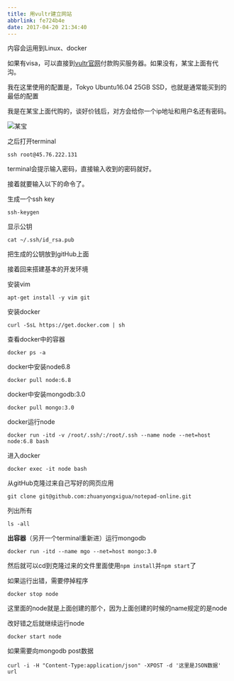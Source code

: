 ```yaml
---
title: 用vultr建立网站
abbrlink: fe724b4e
date: 2017-04-20 21:34:40
---
```

内容会运用到Linux、docker

如果有visa，可以直接到[vultr官网](www.vultr.com)付款购买服务器。如果没有，某宝上面有代沟。

我在这里使用的配置是，Tokyo Ubuntu16.04 25GB SSD，也就是通常能买到的最低的配置

我是在某宝上面代购的，谈好价钱后，对方会给你一个ip地址和用户名还有密码。

![某宝](http://o7w6l6vti.bkt.clouddn.com/Screenshot_20_04_2017__8_59_PM.png)

之后打开terminal

~~~
ssh root@45.76.222.131
~~~

terminal会提示输入密码，直接输入收到的密码就好。

接着就要输入以下的命令了。

生成一个ssh key

~~~
ssh-keygen
~~~

显示公钥

~~~
cat ~/.ssh/id_rsa.pub
~~~

把生成的公钥放到gitHub上面

接着回来搭建基本的开发环境

安装vim

~~~
apt-get install -y vim git
~~~

安装docker

~~~
curl -SsL https://get.docker.com | sh
~~~

查看docker中的容器

~~~
docker ps -a
~~~

docker中安装node6.8

~~~
docker pull node:6.8
~~~

docker中安装mongodb:3.0

~~~
docker pull mongo:3.0
~~~

docker运行node

~~~
docker run -itd -v /root/.ssh/:/root/.ssh --name node --net=host node:6.8 bash
~~~

进入docker

~~~
docker exec -it node bash
~~~

从gitHub克隆过来自己写好的网页应用

~~~
git clone git@github.com:zhuanyongxigua/notepad-online.git
~~~

列出所有

~~~
ls -all
~~~

**出容器**（另开一个terminal重新进）运行mongodb

~~~
docker run -itd --name mgo --net=host mongo:3.0
~~~

然后就可以cd到克隆过来的文件里面使用`npm install`并`npm start`了

如果运行出错，需要停掉程序

~~~
docker stop node
~~~

这里面的node就是上面创建的那个，因为上面创建的时候的name规定的是node

改好错之后就继续运行node

~~~
docker start node
~~~

如果需要向mongodb post数据

~~~
curl -i -H "Content-Type:application/json" -XPOST -d '这里是JSON数据' url
~~~
